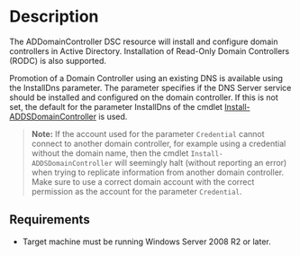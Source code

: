 # Description

The ADDomainController DSC resource will install and configure domain
controllers in Active Directory. Installation of Read-Only Domain Controllers
(RODC) is also supported.

Promotion of a Domain Controller using an existing DNS is available using the InstallDns
parameter. The parameter specifies if the DNS Server service should be installed and configured
on the domain controller. If this is not set, the default for the parameter InstallDns of the cmdlet
[Install-ADDSDomainController](https://docs.microsoft.com/en-us/powershell/module/addsdeployment/install-addsdomaincontroller)
is used.

>**Note:** If the account used for the parameter `Credential`
>cannot connect to another domain controller, for example using a credential
>without the domain name, then the cmdlet `Install-ADDSDomainController` will
>seemingly halt (without reporting an error) when trying to replicate
>information from another domain controller.
>Make sure to use a correct domain account with the correct permission as
>the account for the parameter `Credential`.

## Requirements

* Target machine must be running Windows Server 2008 R2 or later.
